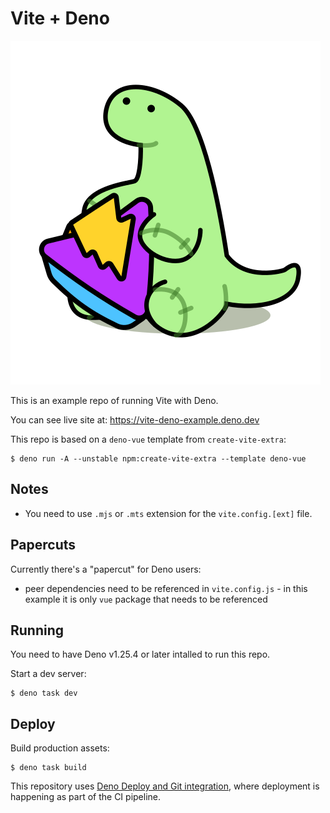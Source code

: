 # Vite + Deno

<img src="./public/vite-deno.svg" title="Vite + Vue + Deno"/>

This is an example repo of running Vite with Deno.

You can see live site at: https://vite-deno-example.deno.dev

This repo is based on a `deno-vue` template from `create-vite-extra`:

```
$ deno run -A --unstable npm:create-vite-extra --template deno-vue
```

## Notes

- You need to use `.mjs` or `.mts` extension for the `vite.config.[ext]` file.

## Papercuts

Currently there's a "papercut" for Deno users:

- peer dependencies need to be referenced in `vite.config.js` - in this example
  it is only `vue` package that needs to be referenced

## Running

You need to have Deno v1.25.4 or later intalled to run this repo.

Start a dev server:

```
$ deno task dev
```

## Deploy

Build production assets:

```
$ deno task build
```

This repository uses
[Deno Deploy and Git integration](https://deno.com/deploy/docs/projects#git-integration),
where deployment is happening as part of the CI pipeline.
